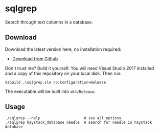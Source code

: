 # sqlgrep
Search through text columns in a database.

## Download

Download the latest version here, no installation required:
* [Download from Github](https://github.com/nzbart/sqlgrep/releases/download/v0.2/sqlgrep.exe)

Don't trust me? Build it yourself. You will need Visual Studio 2017 installed and a copy of this repository on your local disk. Then run:

```
msbuild .\sqlgrep.sln /p:Configuration=Release
```

The executable will be built into `x64/Release`.

## Usage

```
./sqlgrep --help                    # see all options
./sqlgrep haystack_database needle  # search for needle in haystack database
```
